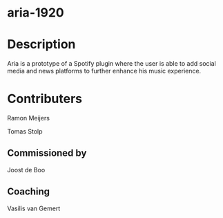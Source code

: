 # aria-1920

# Description
Aria is a prototype of a Spotify plugin where the user is able to add social media and news platforms to further enhance his music experience.

# Contributers
Ramon Meijers

Tomas Stolp

## Commissioned by
Joost de Boo

## Coaching
Vasilis van Gemert
